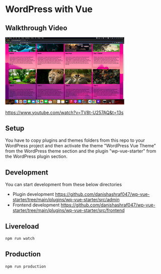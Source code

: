 # WordPress with Vue

## Walkthrough Video

<a href="https://www.youtube.com/watch?v=TV8t-U257AQ&t=13s" title="WordPress with Vue">
  <p align="left">
    <img width="75%" src="https://github.com/danishashraf047/wp-vue-starter/blob/main/thumbnail.png" alt=""/>
  </p>
</a>
<a href="https://www.youtube.com/watch?v=TV8t-U257AQ&t=13s" title="WordPress with Vue">
https://www.youtube.com/watch?v=TV8t-U257AQ&t=13s
</a>

## Setup

You have to copy plugins and themes folders from this repo to your WordPress project and then activate the theme "WordPress Vue Theme" from the WordPress theme section and the plugin "wp-vue-starter" from the WordPress plugin section.

## Development

You can start development from these below directories

- Plugin development <https://github.com/danishashraf047/wp-vue-starter/tree/main/plugins/wp-vue-starter/src/admin>
- Frontend development <https://github.com/danishashraf047/wp-vue-starter/tree/main/plugins/wp-vue-starter/src/frontend>

## Livereload

```bash
npm run watch
```

## Production

```bash
npm run production
```
